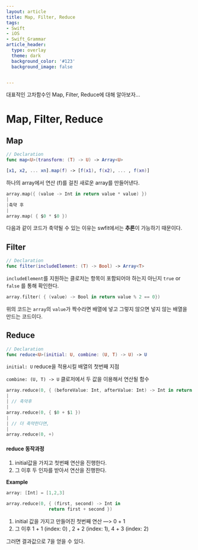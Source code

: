 ```yaml
---
layout: article
title: Map, Filter, Reduce
tags:
- Swift
- iOS
- Swift_Grammar
article_header:
  type: overlay
  theme: dark
  background_color: '#123'
  background_image: false


---
```


대표적인 고차함수인 Map, Filter, Reduce에 대해 알아보자... 

<!--more-->

# Map, Filter, Reduce



## Map 

```swift
// Declaration
func map<U>(transform: (T) -> U) -> Array<U>	

[x1, x2, ... xn].map(f) -> [f(x1), f(x2), ... , f(xn)]
```

하나의 array에서 연산 (f)를 걸친 새로운 array를 만들어낸다. 



```swift
array.map({ (value -> Int in return value * value) })
|
|축약 후 
|
array.map( { $0 * $0 }) 
```

다음과 같이 코드가 축약될 수 있는 이유는 swfit에서는 **추론**이 가능하기 때문이다. 



## Filter 

```swift
// Declaration
func filter(includeElement: (T) -> Bool) -> Array<T>
```

`includeElement`를 지원하는 클로저는 항목이 포함되어야 하는지 아닌지 `true` or `false` 를 통해 확인한다. 



```swift
array.filter( { (value) -> Bool in return value % 2 == 0})
```

위의 코드는 `array`의 `value`가 짝수라면 배열에 넣고 그렇지 않으면 넣지 않는 배열을 만드는 코드이다. 



## Reduce 

```swift
// Declaration
func reduce<U>(initial: U, combine: (U, T) -> U) -> U
```

 `initial: U` reduce을 적용시킬 배열의 첫번째 지점

`combine: (U, T) -> U` 클로저에서 두 값을 이용해서 연산될 함수



```swift
array.reduce(0, { (beforeValue: Int, afterValue: Int) -> Int in return beforeValue + afterValue})
|
| // 축약후
|
array.reduce(0, { $0 + $1 })
|
| // 더 축약한다면, 
|
array.reduce(0, +)
```

#### reduce 동작과정 

1. initial값을 가지고 첫번째 연산을 진행한다. 
2. 그 이후 두 인자를 받아서 연산을 진행한다. 

**Example**

```swift
array: [Int] = [1,2,3]

array.reduce(0, { (first, second) -> Int in
                return first + second })
```

1. initial 값을 가지고 만들어진 첫번째 연산 —> 0 + 1 
2. 그 이후 1 + 1 (index: 0) , 2 + 2 (index: 1), 4 + 3 (index: 2)

그러면 결과값으로 7을 얻을 수 있다. 


















